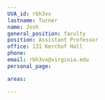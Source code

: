 ```yaml
---
UVA_id: rbh3vx
lastname: Turner
name: Josh
general_position: faculty
position: Assistant Professor
office: 131 Kerchof Hall
phone:
email: rbh3vx@virginia.edu
personal_page:

areas:

---
```

